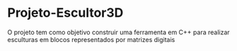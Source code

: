 # Projeto-Escultor3D
O projeto tem como objetivo construir uma ferramenta em C++ para realizar esculturas em blocos representados por matrizes digitais
